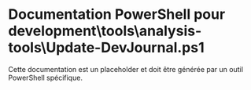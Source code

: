 # Documentation PowerShell pour development\tools\analysis-tools\Update-DevJournal.ps1

Cette documentation est un placeholder et doit être générée par un outil PowerShell spécifique.
